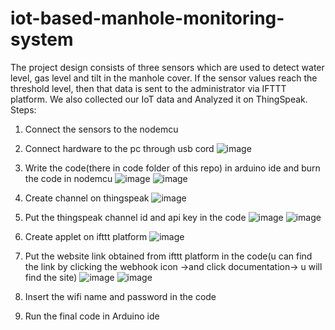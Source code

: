 # iot-based-manhole-monitoring-system
The project design consists of three sensors which are used to detect water level, gas  level and tilt in the manhole cover. If the sensor values reach the threshold level, then  that data is sent to the administrator via IFTTT platform. We also collected our IoT data and Analyzed it on  ThingSpeak.
Steps:
1.	Connect the sensors to the nodemcu 
2.	Connect hardware to the pc through usb cord 
![image](https://github.com/islursmriti/iot-based-manhole-monitoring-system/assets/104566739/b533cd66-8b7b-4da9-8917-24ae8e048ac3)
3.	Write the code(there in code folder of this repo) in arduino ide and burn the code in nodemcu
![image](https://github.com/islursmriti/iot-based-manhole-monitoring-system/assets/104566739/7623b812-80a6-4e15-992c-e9bd5d680302)
![image](https://github.com/islursmriti/iot-based-manhole-monitoring-system/assets/104566739/d4e82dfd-9925-4982-ac56-3a48049f3660)
5.	Create channel on thingspeak 
![image](https://github.com/islursmriti/iot-based-manhole-monitoring-system/assets/104566739/30788d7e-bb34-42b4-a196-98919871bb29)
6.	Put the thingspeak channel id and api key in the code
![image](https://github.com/islursmriti/iot-based-manhole-monitoring-system/assets/104566739/198c5ed7-f015-45c3-b5ba-2ad1b6acd029)
![image](https://github.com/islursmriti/iot-based-manhole-monitoring-system/assets/104566739/dc270c74-a78d-497e-9c9e-1a0dfd04e5d1)

7.	Create applet on ifttt platform 
![image](https://github.com/islursmriti/iot-based-manhole-monitoring-system/assets/104566739/c4c4f3ac-dd73-4426-bdfb-825d3deb176b)

8.	Put the website link obtained from ifttt platform in the code(u can find the link by clicking the webhook icon ->and click documentation-> u will find the site)
![image](https://github.com/islursmriti/iot-based-manhole-monitoring-system/assets/104566739/bfac677c-0623-4584-b1e3-f5264b3088bd)
![image](https://github.com/islursmriti/iot-based-manhole-monitoring-system/assets/104566739/7f30bef4-36b2-4302-905e-96a6f62306e6)

9.	Insert the wifi name and password in the code
10.	Run the final code in Arduino ide 
